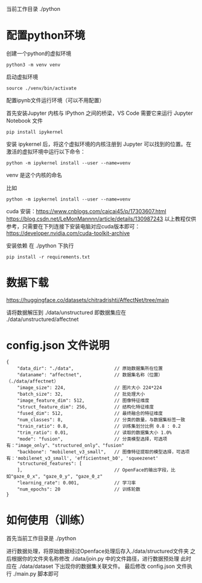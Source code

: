 当前工作目录 ./python

# 配置python环境

创建一个python的虚拟环境

    python3 -m venv venv

启动虚拟环境

    source ./venv/bin/activate

配置ipynb文件运行环境（可以不用配置）

首先安装Jupyter 内核与 IPython 之间的桥梁，VS Code 需要它来运行 Jupyter Notebook 文件

    pip install ipykernel

安装 ipykernel 后，将这个虚拟环境的内核注册到 Jupyter 可以找到的位置。在激活的虚拟环境中运行以下命令：

    python -m ipykernel install --user --name=venv

venv 是这个内核的命名

比如

    python -m ipykernel install --user --name=venv


cuda 安装：https://www.cnblogs.com/caicai45/p/17303607.html
https://blog.csdn.net/LeMonMannnn/article/details/130987243
以上教程仅供参考，只需要在下列连接下安装电脑对应cuda版本即可：https://developer.nvidia.com/cuda-toolkit-archive


安装依赖
在 ./python 下执行

    pip install -r requirements.txt

# 数据下载

https://huggingface.co/datasets/chitradrishti/AffectNet/tree/main

请将数据解压到 ./data/unstructured 即数据集应在 ./data/unstructured/affectnet

# config.json 文件说明

    {
        "data_dir": "./data",               // 原始数据集所在位置
        "dataname": "affectnet",            // 数据集名称（位置）（./data/affectnet）
        "image_size": 224,                  // 图片大小 224*224
        "batch_size": 32,                   // 批处理大小
        "image_feature_dim": 512,           // 图像特征维度
        "struct_feature_dim": 256,          // 结构化特征维度
        "fused_dim": 512,                   // 最终融合的特征维度
        "num_classes": 8,                   // 分类的数量，与数据集标签一致
        "train_ratio": 0.8,                 // 训练集划分比例 0.8 : 0.2
        "trim_ratio": 0.01,                 // 读取的数据集大小 1.0%
        "mode": "fusion",                   // 分类模型选择，可选项有："image_only"、"structured_only"、"fusion"
        "backbone": "mobilenet_v3_small",   // 图像特征提取的模型选择，可选项有：'mobilenet_v3_small', 'efficientnet_b0', 'squeezenet'
        "structured_features": [
        ],                                  // OpenFace的输出字段，比如"gaze_0_x", "gaze_0_y", "gaze_0_z"
        "learning_rate": 0.001,             // 学习率
        "num_epochs": 20                    // 训练轮数
    }

# 如何使用（训练）
首先当前工作目录是 ./python

进行数据处理，将原始数据经过Openface处理后存入./data/structured文件夹
之后根据你的文件夹名称修改 ./data/join.py 中的文件路径，进行数据预处理
此时应在 ./data/dataset 下出现你的数据集关联文件。
最后修改 config.json 文件执行 ./main.py 脚本即可